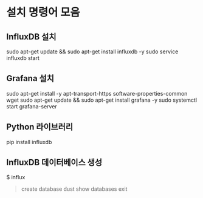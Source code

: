 # 설치 명령어 모음

## InfluxDB 설치
sudo apt-get update && sudo apt-get install influxdb -y
sudo service influxdb start

## Grafana 설치
sudo apt-get install -y apt-transport-https software-properties-common wget
sudo apt-get update && sudo apt-get install grafana -y
sudo systemctl start grafana-server

## Python 라이브러리
pip install influxdb

## InfluxDB 데이터베이스 생성
$ influx
> create database dust
> show databases
> exit
